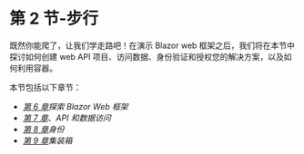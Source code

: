 # 第 2 节-步行

既然你能爬了，让我们学走路吧！在演示 Blazor web 框架之后，我们将在本节中探讨如何创建 web API 项目、访问数据、身份验证和授权您的解决方案，以及如何利用容器。

本节包括以下章节：

*   [*第 6 章*](06.html#_idTextAnchor134)*探索 Blazor Web 框架*
*   [*第 7 章*](07.html#_idTextAnchor149)、*API 和数据访问*
*   [*第 8 章*](08.html#_idTextAnchor168)*身份*
*   [*第 9 章*](09.html#_idTextAnchor187)*集装箱*